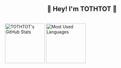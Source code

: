 <h2 align="center">👋 Hey! I'm TOTHTOT 🐘</h2>
<br />

<img align="center" height="130px" src="https://github-readme-stats.vercel.app/api?username=TOTHTOT&hide_title=true&show_icons=true&hide=issues&include_all_commits=true&count_private=true&theme=graywhite&hide_border=true&bg_color=45,ff7979,ffd479,fffc79,73fa79" alt="TOTHTOT's GitHub Stats">
<img align="center" height="130px" src="https://github-readme-stats.vercel.app/api/top-langs?username=TOTHTOT&hide_title=true&layout=compact&theme=graywhite&hide_border=true&bg_color=45,fffc79,73fa79,75f0db" alt="Most Used Languages">
